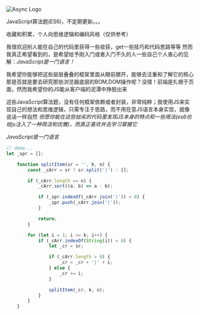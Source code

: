 ![Async Logo](https://yunxi-material-library.oss-cn-hangzhou.aliyuncs.com/recordImg/786/EsSfKfAaMz.png)

JavaScript算法题(ES6)，不定期更新。。。

收藏和积累，个人向思维逻辑和编码风格（仅供参考）

我很欢迎别人能在自己的代码里获得一些收获，get一些技巧和代码思路等等
然而我真正希望看到的，是希望给予刚入门或者入门不久的人一些自己个人衷心的见解：*JavaScript是一门语言！*

我希望你能够把这些层层叠叠的框架里面从眼前挪开，能够去注重和了解它的核心
那是否就是要去研究那些浏览器底层的BOM,DOM操作呢？没错！前端是扎根于页面，然而我希望你的JS能从客户端的泥潭中挣脱出来

这些JavaScript算法题，没有任何框架依赖或者封装，非常纯粹；我使用JS来实现自己的想法和思维逻辑，只需专注于思路，而不用在意JS语言本身实现，就像说话一样自然
*但愿你能在这些拙劣的代码里发现JS本身的特点和一些用法(es6也给js注入了一种简洁和优雅)，而真正喜欢并去学习掌握它*

*JavaScript是一门语言*


```javascript
// demo...
let _spr = [];

    function splitItem(sr = '', k, n) {
        const _cArr = sr ? sr.split('|') : [];

        if (_cArr.length == n) {
            _cArr.sort((a, b) => a - b);

            if (_spr.indexOf(_cArr.join('|')) < 0) {
                _spr.push(_cArr.join('|'));
            }

            return;
        }

        for (let i = 1; i <= k; i++) {
            if (_cArr.indexOf(String(i)) < 0) {
                let _cr = sr;

                if (_cArr.length > 0) {
                    _cr = _cr + '|' + i;
                } else {
                    _cr += i;
                }

                splitItem(_cr, k, n);
            }
        }
    }
```
